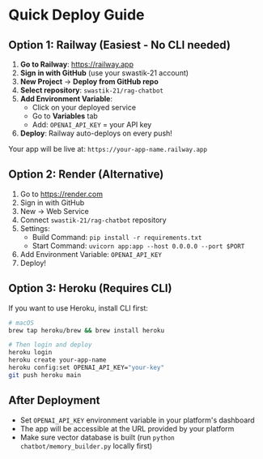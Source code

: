 # Quick Deploy Guide

## Option 1: Railway (Easiest - No CLI needed)

1. **Go to Railway**: https://railway.app
2. **Sign in with GitHub** (use your swastik-21 account)
3. **New Project** → **Deploy from GitHub repo**
4. **Select repository**: `swastik-21/rag-chatbot`
5. **Add Environment Variable**:
   - Click on your deployed service
   - Go to **Variables** tab
   - Add: `OPENAI_API_KEY` = your API key
6. **Deploy**: Railway auto-deploys on every push!

Your app will be live at: `https://your-app-name.railway.app`

## Option 2: Render (Alternative)

1. Go to https://render.com
2. Sign in with GitHub
3. New → Web Service
4. Connect `swastik-21/rag-chatbot` repository
5. Settings:
   - Build Command: `pip install -r requirements.txt`
   - Start Command: `uvicorn app:app --host 0.0.0.0 --port $PORT`
6. Add Environment Variable: `OPENAI_API_KEY`
7. Deploy!

## Option 3: Heroku (Requires CLI)

If you want to use Heroku, install CLI first:

```bash
# macOS
brew tap heroku/brew && brew install heroku

# Then login and deploy
heroku login
heroku create your-app-name
heroku config:set OPENAI_API_KEY="your-key"
git push heroku main
```

## After Deployment

- Set `OPENAI_API_KEY` environment variable in your platform's dashboard
- The app will be accessible at the URL provided by your platform
- Make sure vector database is built (run `python chatbot/memory_builder.py` locally first)
